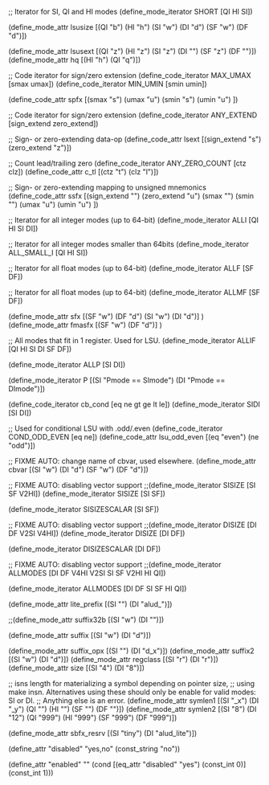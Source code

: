 ;; Iterator for SI, QI and HI modes
(define_mode_iterator SHORT [QI HI SI])

(define_mode_attr lsusize [(QI "b") (HI "h") (SI "w") (DI "d") (SF "w") (DF "d")])

(define_mode_attr lsusext [(QI "z") (HI "z") (SI "z") (DI "") (SF "z") (DF "")])
(define_mode_attr hq [(HI "h") (QI "q")])

;; Code iterator for sign/zero extension
(define_code_iterator MAX_UMAX [smax umax])
(define_code_iterator MIN_UMIN [smin umin])

(define_code_attr spfx [(smax "s") (umax "u")
     (smin "s") (umin "u")
])

;; Code iterator for sign/zero extension
(define_code_iterator ANY_EXTEND [sign_extend zero_extend])

;; Sign- or zero-extending data-op
(define_code_attr lsext [(sign_extend "s") (zero_extend "z")])

;; Count lead/trailing zero
(define_code_iterator ANY_ZERO_COUNT [ctz clz])
(define_code_attr c_tl  [(ctz "t") (clz "l")])

;; Sign- or zero-extending mapping to unsigned mnemonics
(define_code_attr ssfx [(sign_extend "") (zero_extend "u")
     (smax "") (smin "")
     (umax "u") (umin "u")
])

;; Iterator for all integer modes (up to 64-bit)
(define_mode_iterator ALLI [QI HI SI DI])

;; Iterator for all integer modes smaller than 64bits
(define_mode_iterator ALL_SMALL_I [QI HI SI])

;; Iterator for all float modes (up to 64-bit)
(define_mode_iterator ALLF [SF DF])

;; Iterator for all float modes (up to 64-bit)
(define_mode_iterator ALLMF [SF DF])

(define_mode_attr sfx [(SF "w") (DF "d") (SI "w") (DI "d")] )
(define_mode_attr fmasfx [(SF "w") (DF "d")] )

;; All modes that fit in 1 register. Used for LSU.
(define_mode_iterator ALLIF [QI HI SI DI SF DF])

(define_mode_iterator ALLP [SI DI])

(define_mode_iterator P [(SI "Pmode == SImode") (DI "Pmode == DImode")])

(define_code_iterator cb_cond [eq ne gt ge lt le])
(define_mode_iterator SIDI [SI DI])

;; Used for conditional LSU with .odd/.even
(define_code_iterator COND_ODD_EVEN [eq ne])
(define_code_attr lsu_odd_even [(eq "even") (ne "odd")])

;; FIXME AUTO: change name of cbvar, used elsewhere.
(define_mode_attr cbvar [(SI "w") (DI "d") (SF "w") (DF "d")])

;; FIXME AUTO: disabling vector support
;;(define_mode_iterator SISIZE [SI SF V2HI])
(define_mode_iterator SISIZE [SI SF])

(define_mode_iterator SISIZESCALAR [SI SF])

;; FIXME AUTO: disabling vector support
;;(define_mode_iterator DISIZE [DI DF V2SI V4HI])
(define_mode_iterator DISIZE [DI DF])

(define_mode_iterator DISIZESCALAR [DI DF])

;; FIXME AUTO: disabling vector support
;;(define_mode_iterator ALLMODES [DI DF V4HI V2SI SI SF V2HI HI QI])

(define_mode_iterator ALLMODES [DI DF SI SF HI QI])

(define_mode_attr lite_prefix [(SI "") (DI "alud_")])

;;(define_mode_attr suffix32b [(SI "w") (DI "")])

(define_mode_attr suffix [(SI "w") (DI "d")])

(define_mode_attr suffix_opx [(SI "") (DI "d_x")])
(define_mode_attr suffix2 [(SI "w") (DI "d")])
(define_mode_attr regclass [(SI "r") (DI "r")])
(define_mode_attr size [(SI "4") (DI "8")])

;; isns length for materializing a symbol depending on pointer size,
;; using make insn. Alternatives using these should only be enable for valid modes: SI or DI.
;; Anything else is an error.
(define_mode_attr symlen1 [(SI "_x") (DI "_y") (QI "") (HI "") (SF "") (DF "")])
(define_mode_attr symlen2 [(SI "8") (DI "12") (QI "999") (HI "999") (SF "999") (DF "999")])


(define_mode_attr sbfx_resrv [(SI "tiny") (DI "alud_lite")])

(define_attr "disabled" "yes,no" (const_string "no"))

(define_attr "enabled" ""
  (cond [(eq_attr "disabled" "yes") (const_int 0)]
        (const_int 1)))